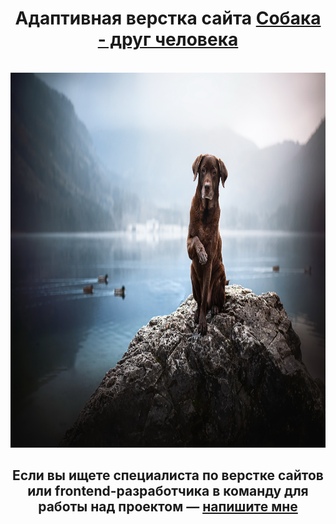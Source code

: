 <div align="center">
  <h1 align="center">Адаптивная верстка сайта <a href="https://ann-philippova.github.io/Dogs-frends/" target="_blank">Собака - друг человека</a></h1><br>
  
  <a href="https://ann-philippova.github.io/Dogs-frends/breeds.html" target="_blank">
    <img src="https://github.com/Ann-Philippova/Dogs-frends/blob/main/img/home/rating.jpg" alt="Logo" width="800" height="600">
  </a>

  <h2 align="center">Если вы ищете специалиста по верстке сайтов или frontend-разработчика в команду для работы над проектом — <a href="https://vk.com/web.content.monster" target="_blank">напишите мне</a></h2><br>
</div>
